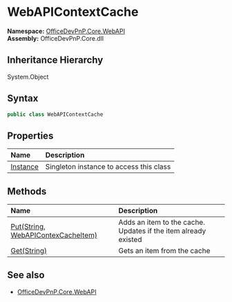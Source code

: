 # WebAPIContextCache
  

**Namespace:** [OfficeDevPnP.Core.WebAPI](OfficeDevPnP.Core.WebAPI.md)  
**Assembly:** OfficeDevPnP.Core.dll  
## Inheritance Hierarchy
System.Object  
## Syntax
```C#
public class WebAPIContextCache
```
## Properties
|**Name**|**Description**|
|:-----|:-----|
| [Instance](OfficeDevPnP.Core.WebAPI.WebAPIContextCache.Instance.md) | Singleton instance to access this class
## Methods
|**Name**|**Description**|
|:-----|:-----|
| [Put(String, WebAPIContexCacheItem)](OfficeDevPnP.Core.WebAPI.WebAPIContextCache.47ca96e2.md) | Adds an item to the cache. Updates if the item already existed
| [Get(String)](OfficeDevPnP.Core.WebAPI.WebAPIContextCache.c451aec8.md) | Gets an item from the cache
## See also
- [OfficeDevPnP.Core.WebAPI](OfficeDevPnP.Core.WebAPI.md)
